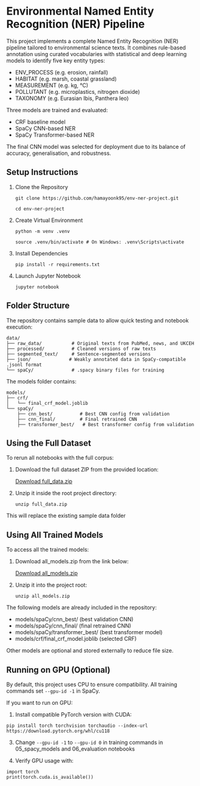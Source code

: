 # Environmental Named Entity Recognition (NER) Pipeline

This project implements a complete Named Entity Recognition (NER) pipeline tailored to environmental science texts. It combines rule-based annotation using curated vocabularies with statistical and deep learning models to identify five key entity types:

-   ENV_PROCESS (e.g. erosion, rainfall)
-   HABITAT (e.g. marsh, coastal grassland)
-   MEASUREMENT (e.g. kg, °C)
-   POLLUTANT (e.g. microplastics, nitrogen dioxide)
-   TAXONOMY (e.g. Eurasian Ibis, Panthera leo)

Three models are trained and evaluated:

-   CRF baseline model
-   SpaCy CNN-based NER
-   SpaCy Transformer-based NER

The final CNN model was selected for deployment due to its balance of accuracy, generalisation, and robustness.

## Setup Instructions

1. Clone the Repository

    `git clone https://github.com/hamayoonk95/env-ner-project.git`

    `cd env-ner-project`

2. Create Virtual Environment

    `python -m venv .venv`

    `source .venv/bin/activate # On Windows: .venv\Scripts\activate`

3. Install Dependencies

    `pip install -r requirements.txt`

4. Launch Jupyter Notebook

    `jupyter notebook`

## Folder Structure

The repository contains sample data to allow quick testing and notebook execution:

```
data/
├── raw_data/           # Original texts from PubMed, news, and UKCEH
├── processed/          # Cleaned versions of raw texts
├── segmented_text/     # Sentence-segmented versions
├── json/              # Weakly annotated data in SpaCy-compatible .jsonl format
└── spaCy/              # .spacy binary files for training
```

The models folder contains:

```
models/
├── crf/
│   └── final_crf_model.joblib
└── spaCy/
    ├── cnn_best/          # Best CNN config from validation
    ├── cnn_final/         # Final retrained CNN
    ├── transformer_best/   # Best transformer config from validation
```

## Using the Full Dataset

To rerun all notebooks with the full corpus:

1. Download the full dataset ZIP from the provided location:

    [Download full_data.zip](https://goldsmithscollege-my.sharepoint.com/:u:/g/personal/hkhan010_campus_goldsmiths_ac_uk/EbDkzHNVrexNlIzsn6UqwMABjeyRBewKBTaJn0_VywaIsg?e=4eg4Q3)

2. Unzip it inside the root project directory:

    `unzip full_data.zip`

This will replace the existing sample data folder

## Using All Trained Models

To access all the trained models:

1. Download all_models.zip from the link below:

    [Download all_models.zip](https://goldsmithscollege-my.sharepoint.com/:u:/g/personal/hkhan010_campus_goldsmiths_ac_uk/ESu0pIZondZJi_cMZZnKBdMBCdsbSK6qkfp2DZXtKSu7Jg?e=e7rVfQ)

2. Unzip it into the project root:

    `unzip all_models.zip`

The following models are already included in the repository:

-   models/spaCy/cnn_best/ (best validation CNN)
-   models/spaCy/cnn_final/ (final retrained CNN)
-   models/spaCy/transformer_best/ (best transformer model)
-   models/crf/final_crf_model.joblib (selected CRF)

Other models are optional and stored externally to reduce file size.

## Running on GPU (Optional)

By default, this project uses CPU to ensure compatibility. All training commands set `--gpu-id -1` in SpaCy.

If you want to run on GPU:

1. Install compatible PyTorch version with CUDA:
```
pip install torch torchvision torchaudio --index-url https://download.pytorch.org/whl/cu118
```

3. Change `--gpu-id -1` to `--gpu-id 0` in training commands in 05_spacy_models and 06_evaluation notebooks

4. Verify GPU usage with:
```
import torch
print(torch.cuda.is_available())
```